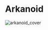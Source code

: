 # Arkanoid

![arkanoid_cover](https://user-images.githubusercontent.com/66743720/148841227-6c5bf41b-d3b9-4e47-bc82-ce9d792f54e9.PNG)
